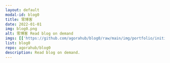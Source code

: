```yaml
---
layout: default
modal-id: blog0
title: 零博客
date: 2022-01-01
img: blog0.png
alt: 零博客 Read blog on demand
imgs: [['https://github.com/agorahub/blog0/raw/main/img/portfolio/initium.jpg', 'https://agora0.github.io/post/initium'], ['https://github.com/agorahub/blog0/raw/main/img/portfolio/inmedia.jpg', 'https://agora0.github.io/post/inmedia'], ['https://github.com/agorahub/blog0/raw/main/img/portfolio/matters.jpg', 'https://agora0.github.io/post/matters'], ['https://github.com/agorahub/blog0/raw/main/img/portfolio/pq.jpg', 'https://agora0.github.io/post/pq']]
list: blog0
repo: agorahub/blog0
description: Read blog on demand.
---
```

